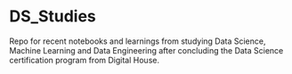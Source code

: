 # DS_Studies
Repo for recent notebooks and learnings from studying Data Science, Machine Learning and Data Engineering after concluding the Data Science certification program from Digital House.
